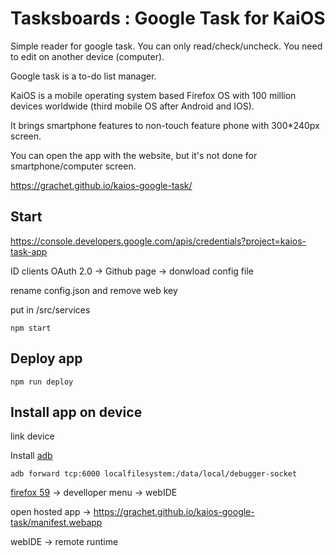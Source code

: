 
# Tasksboards : Google Task for KaiOS

Simple reader for google task. You can only read/check/uncheck. You need to edit on another device (computer).

Google task is a to-do list manager.

KaiOS is a mobile operating system based Firefox OS with 100 million devices worldwide (third mobile OS after Android and IOS).

It brings smartphone features to non-touch feature phone with 300*240px screen. 

You can open the app with the website, but it's not done for smartphone/computer screen.

https://grachet.github.io/kaios-google-task/

## Start

https://console.developers.google.com/apis/credentials?project=kaios-task-app

ID clients OAuth 2.0 -> Github page -> donwload config file

rename config.json and remove web key

put in /src/services

```console
npm start
```

## Deploy app

```console
npm run deploy
```

## Install app on device

link device

Install [adb](https://dl.google.com/android/repository/platform-tools-latest-windows.zip)

```console
adb forward tcp:6000 localfilesystem:/data/local/debugger-socket
```

[firefox 59](https://ftp.mozilla.org/pub/firefox/releases/59.0/win64/en-US/) -> develloper menu -> webIDE

open hosted app -> https://grachet.github.io/kaios-google-task/manifest.webapp

webIDE -> remote runtime

